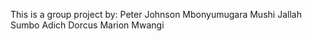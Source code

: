 This is a group project by:
Peter Johnson
Mbonyumugara Mushi
Jallah Sumbo
Adich Dorcus
Marion Mwangi
